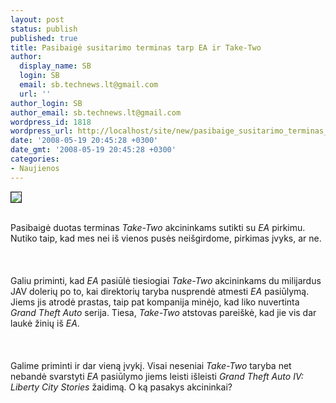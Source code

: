 ```yaml
---
layout: post
status: publish
published: true
title: Pasibaigė susitarimo terminas tarp EA ir Take-Two
author:
  display_name: SB
  login: SB
  email: sb.technews.lt@gmail.com
  url: ''
author_login: SB
author_email: sb.technews.lt@gmail.com
wordpress_id: 1818
wordpress_url: http://localhost/site/new/pasibaige_susitarimo_terminas_tarp_ea_ir_take_two/
date: '2008-05-19 20:45:28 +0300'
date_gmt: '2008-05-19 20:45:28 +0300'
categories:
- Naujienos
---
```

<div class="imgright"><img src="http://tbn0.google.com/images?q=tbn:_ZjHFg1F45rVUM:http://e-a.hit.bg/images/EA_logo.jpg" border="1"></div>
<p><br>Pasibaigė duotas terminas <i>Take-Two</i> akcininkams sutikti su <i>EA</i> pirkimu. Nutiko taip, kad mes nei iš vienos pusės neišgirdome, pirkimas įvyks, ar ne.<br />
<br><br />
<br>Galiu priminti, kad <i>EA</i> pasiūlė tiesiogiai <i>Take-Two</i> akcininkams du milijardus JAV dolerių po to, kai direktorių taryba nusprendė atmesti <i>EA</i> pasiūlymą. Jiems jis atrodė prastas, taip pat kompanija minėjo, kad liko nuvertinta <i>Grand Theft Auto</i> serija. Tiesa, <i>Take-Two</i> atstovas pareiškė, kad jie vis dar laukė žinių iš <i>EA</i>.<br />
<br><br />
<br>Galime priminti ir dar vieną įvykį. Visai neseniai <i>Take-Two</i> taryba net nebandė svarstyti <i>EA</i> pasiūlymo jiems leisti išleisti <i>Grand Theft Auto IV: Liberty City Stories</i> žaidimą. O ką pasakys akcininkai?</p>
